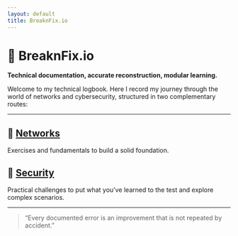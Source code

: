 ```yaml
---
layout: default
title: BreaknFix.io
---
```


# 🧠 BreaknFix.io
**Technical documentation, accurate reconstruction, modular learning.**

Welcome to my technical logbook. Here I record my journey through the world of networks and cybersecurity, structured in two complementary routes:

---

## 🧪 [Networks](networks/networksmain)
Exercises and fundamentals to build a solid foundation.

## 🎯 [Security](security)
Practical challenges to put what you've learned to the test and explore complex scenarios.

---

> “Every documented error is an improvement that is not repeated by accident.”
